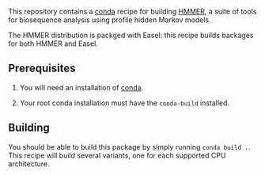 This repository contains a [conda][conda] recipe for building [HMMER][hh], a
suite of tools for biosequence analysis using profile hidden Markov models.

The HMMER distribution is packged with Easel: this recipe builds backages for
both HMMER and Easel.

## Prerequisites

1. You will need an installation of [conda][miniconda].

2. Your root conda installation must have the `conda-build` installed.

## Building

You should be able to build this package by simply running `conda build .`.
This recipe will build several variants, one for each supported CPU
architecture.

[conda]: https://conda.io
[miniconda]: https://conda.io/miniconda.html
[hh]: http://hmmer.org/
